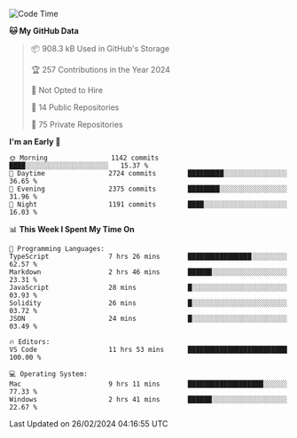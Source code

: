 <!--START_SECTION:waka-->
![Code Time](http://img.shields.io/badge/Code%20Time-5%2C287%20hrs%2045%20mins-blue)

**🐱 My GitHub Data** 

> 📦 908.3 kB Used in GitHub's Storage 
 > 
> 🏆 257 Contributions in the Year 2024
 > 
> 🚫 Not Opted to Hire
 > 
> 📜 14 Public Repositories 
 > 
> 🔑 75 Private Repositories 
 > 
**I'm an Early 🐤** 

```text
🌞 Morning                1142 commits        ████░░░░░░░░░░░░░░░░░░░░░   15.37 % 
🌆 Daytime                2724 commits        █████████░░░░░░░░░░░░░░░░   36.65 % 
🌃 Evening                2375 commits        ████████░░░░░░░░░░░░░░░░░   31.96 % 
🌙 Night                  1191 commits        ████░░░░░░░░░░░░░░░░░░░░░   16.03 % 
```


📊 **This Week I Spent My Time On** 

```text
💬 Programming Languages: 
TypeScript               7 hrs 26 mins       ████████████████░░░░░░░░░   62.57 % 
Markdown                 2 hrs 46 mins       ██████░░░░░░░░░░░░░░░░░░░   23.31 % 
JavaScript               28 mins             █░░░░░░░░░░░░░░░░░░░░░░░░   03.93 % 
Solidity                 26 mins             █░░░░░░░░░░░░░░░░░░░░░░░░   03.72 % 
JSON                     24 mins             █░░░░░░░░░░░░░░░░░░░░░░░░   03.49 % 

🔥 Editors: 
VS Code                  11 hrs 53 mins      █████████████████████████   100.00 % 

💻 Operating System: 
Mac                      9 hrs 11 mins       ███████████████████░░░░░░   77.33 % 
Windows                  2 hrs 41 mins       ██████░░░░░░░░░░░░░░░░░░░   22.67 % 
```


 Last Updated on 26/02/2024 04:16:55 UTC
<!--END_SECTION:waka-->

